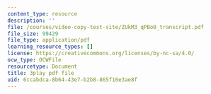 ```yaml
---
content_type: resource
description: ''
file: /courses/video-copy-test-site/ZUkM3_qPBo0_transcript.pdf
file_size: 99429
file_type: application/pdf
learning_resource_types: []
license: https://creativecommons.org/licenses/by-nc-sa/4.0/
ocw_type: OCWFile
resourcetype: Document
title: 3play pdf file
uid: 6ccabdca-8b64-43e7-b2b8-865f16e3ae8f
---
```

